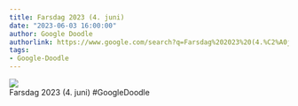 ```yaml
---
title: Farsdag 2023 (4. juni)
date: "2023-06-03 16:00:00"
author: Google Doodle
authorlink: https://www.google.com/search?q=Farsdag%202023%20(4.%C2%A0juni)
tags:
- Google-Doodle
---
```

<img src="https://www.google.com/logos/doodles/2023/fathers-day-2023-jun-04-6753651837109881-l.png" referrerpolicy="no-referrer"><br>Farsdag 2023 (4.&nbsp;juni) #GoogleDoodle